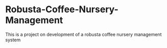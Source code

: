 # Robusta-Coffee-Nursery-Management
This is a project on development of a robusta coffee nursery management system
